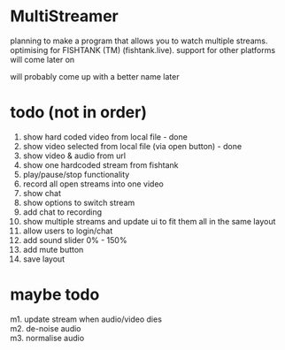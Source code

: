 # MultiStreamer
planning to make a program that allows you to watch multiple streams. optimising for FISHTANK (TM) (fishtank.live). support for other platforms will come later on

will probably come up with a better name later

# todo (not in order)
1. show hard coded video from local file - done
2. show video selected from local file (via open button) - done
3. show video & audio from url
4. show one hardcoded stream from fishtank
5. play/pause/stop functionality
6. record all open streams into one video
7. show chat
8. show options to switch stream
9. add chat to recording
10. show multiple streams and update ui to fit them all in the same layout
11. allow users to login/chat
12. add sound slider 0% - 150%
13. add mute button
14. save layout

# maybe todo
m1. update stream when audio/video dies  
m2. de-noise audio  
m3. normalise audio  
